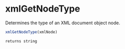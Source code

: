 # xmlGetNodeType

Determines the type of an XML document object node.

```javascript
xmlGetNodeType(xmlNode)
```

```javascript
returns string
```
